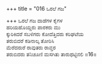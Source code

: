 +++
title = "016 ಒರಲೆ ಗಜ"

+++
ಒರಲೆ ಗಜ ದಾಡೆಗಳ ಕೈಗಳ  
ಹರಿಯಹೊಯ್ದರು ಪಾರಕರು ಮು  
ಕ್ಕುರಿಕಿದರೆ ಸಬಳಿಗರು ಕೋದೆತ್ತಿದರು ಕರಿಘಟೆಯ  
ತರುಬಿದರೆ ಕಡಿನಾಲ್ಕ ತೋರಿಸಿ  
ಮೆರೆದರುರೆ ರಾವುತರು ರಾವ್ತರ  
ತರುಬಿದರು ತನಿಚೂಣಿ ಮಸಗಿತು ತಾರುಥಟ್ಟಿನಲಿ      ॥16॥